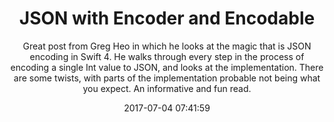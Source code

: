 ---
title: "JSON with Encoder and Encodable"
subtitle: "Great post from Greg Heo in which he looks at the magic that is JSON encoding in Swift 4. He walks through every step in the process of encoding a single Int value to JSON, and looks at  the implementation. There are some twists, with parts of the implementation probable not being what you expect. An informative and fun read."
tags: ["swift4","JSON","codable"]
link: "https://swiftunboxed.com/stdlib/json-encoder-encodable/"
date: "2017-07-04 07:41:59"
---